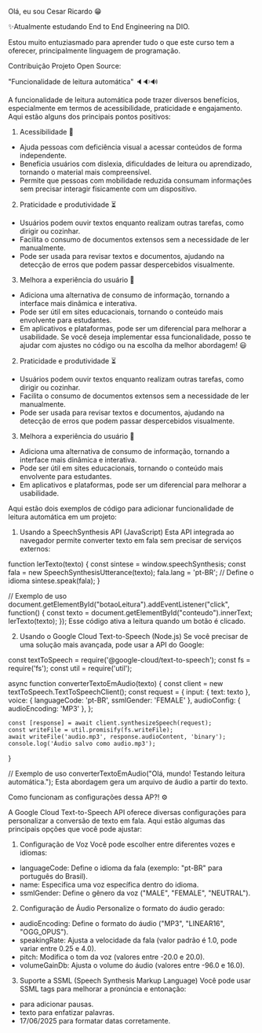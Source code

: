 Olá, eu sou Cesar Ricardo 😁

✨Atualmente estudando End to End Engineering na DIO.

Estou muito entuziasmado para aprender tudo 
o que este curso tem a oferecer, principalmente
linguagem de programação.

Contribuição Projeto Open Source:

"Funcionalidade de leitura automática" 🔈🔉🔊

A funcionalidade de leitura automática pode trazer diversos benefícios, especialmente em termos de acessibilidade, 
praticidade e engajamento. Aqui estão alguns dos principais pontos positivos:

1. Acessibilidade 🎤
- Ajuda pessoas com deficiência visual a acessar conteúdos de forma independente.
- Beneficia usuários com dislexia, dificuldades de leitura ou aprendizado, tornando o material mais compreensível.
- Permite que pessoas com mobilidade reduzida consumam informações sem precisar interagir fisicamente com um dispositivo.

2. Praticidade e produtividade ⏳
- Usuários podem ouvir textos enquanto realizam outras tarefas, como dirigir ou cozinhar.
- Facilita o consumo de documentos extensos sem a necessidade de ler manualmente.
- Pode ser usada para revisar textos e documentos, ajudando na detecção de erros que podem passar despercebidos visualmente.

3. Melhora a experiência do usuário 🚀
- Adiciona uma alternativa de consumo de informação, tornando a interface mais dinâmica e interativa.
- Pode ser útil em sites educacionais, tornando o conteúdo mais envolvente para estudantes.
- Em aplicativos e plataformas, pode ser um diferencial para melhorar a usabilidade.
Se você deseja implementar essa funcionalidade, posso te ajudar com ajustes no código ou na escolha da melhor abordagem! 😃

2. Praticidade e produtividade ⏳
- Usuários podem ouvir textos enquanto realizam outras tarefas, como dirigir ou cozinhar.
- Facilita o consumo de documentos extensos sem a necessidade de ler manualmente.
- Pode ser usada para revisar textos e documentos, ajudando na detecção de erros que podem passar despercebidos visualmente.

3. Melhora a experiência do usuário 🚀
- Adiciona uma alternativa de consumo de informação, tornando a interface mais dinâmica e interativa.
- Pode ser útil em sites educacionais, tornando o conteúdo mais envolvente para estudantes.
- Em aplicativos e plataformas, pode ser um diferencial para melhorar a usabilidade.

Aqui estão dois exemplos de código para adicionar funcionalidade de leitura automática em um projeto:
1. Usando a SpeechSynthesis API (JavaScript)
Esta API integrada ao navegador permite converter texto em fala sem precisar de serviços externos:

function lerTexto(texto) {
    const sintese = window.speechSynthesis;
    const fala = new SpeechSynthesisUtterance(texto);
    fala.lang = 'pt-BR'; // Define o idioma
    sintese.speak(fala);
}

// Exemplo de uso
document.getElementById("botaoLeitura").addEventListener("click", function() {
    const texto = document.getElementById("conteudo").innerText;
    lerTexto(texto);
});
Esse código ativa a leitura quando um botão é clicado.

2. Usando o Google Cloud Text-to-Speech (Node.js)
Se você precisar de uma solução mais avançada, pode usar a API do Google:

const textToSpeech = require('@google-cloud/text-to-speech');
const fs = require('fs');
const util = require('util');

async function converterTextoEmAudio(texto) {
    const client = new textToSpeech.TextToSpeechClient();
    const request = {
        input: { text: texto },
        voice: { languageCode: 'pt-BR', ssmlGender: 'FEMALE' },
        audioConfig: { audioEncoding: 'MP3' },
    };

    const [response] = await client.synthesizeSpeech(request);
    const writeFile = util.promisify(fs.writeFile);
    await writeFile('audio.mp3', response.audioContent, 'binary');
    console.log('Áudio salvo como audio.mp3');
}

// Exemplo de uso
converterTextoEmAudio("Olá, mundo! Testando leitura automática.");
Esta abordagem gera um arquivo de áudio a partir do texto.

Como funcionam as configurações dessa AP?! ⚙

A Google Cloud Text-to-Speech API oferece diversas configurações para personalizar a conversão de texto em fala. Aqui estão algumas das principais opções que você pode ajustar:

1. Configuração de Voz
Você pode escolher entre diferentes vozes e idiomas:
- languageCode: Define o idioma da fala (exemplo: "pt-BR" para português do Brasil).
- name: Especifica uma voz específica dentro do idioma.
- ssmlGender: Define o gênero da voz ("MALE", "FEMALE", "NEUTRAL").

2. Configuração de Áudio
Personalize o formato do áudio gerado:
- audioEncoding: Define o formato do áudio ("MP3", "LINEAR16", "OGG_OPUS").
- speakingRate: Ajusta a velocidade da fala (valor padrão é 1.0, pode variar entre 0.25 e 4.0).
- pitch: Modifica o tom da voz (valores entre -20.0 e 20.0).
- volumeGainDb: Ajusta o volume do áudio (valores entre -96.0 e 16.0).

3. Suporte a SSML (Speech Synthesis Markup Language)
Você pode usar SSML tags para melhorar a pronúncia e entonação:
- <break time="500ms"/> para adicionar pausas.
- <emphasis level="strong">texto</emphasis> para enfatizar palavras.
- <say-as interpret-as="date">17/06/2025</say-as> para formatar datas corretamente.
